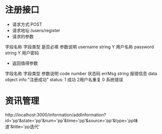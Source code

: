 # 注册接口
- 请求方式:POST
- 请求地址:/users/register
- 请求的参数

字段名称     字段类型     是否必填      参数说明
username     string        Y          用户名称
password     string        Y          用户密码

- 返回值得参数

字段名称     字段类型     参数说明
code         number      状态码
errMsg       string      报错信息
data         object      info:"注册成功" status:  1 成功  2用户名重复  0 系统错误

# 资讯管理
http://localhost:3000/information/addInformation?id='pp'&state='pp'&num='pp'&time='pp'&source='pp'&type='pp味道'&title='pp迭代'